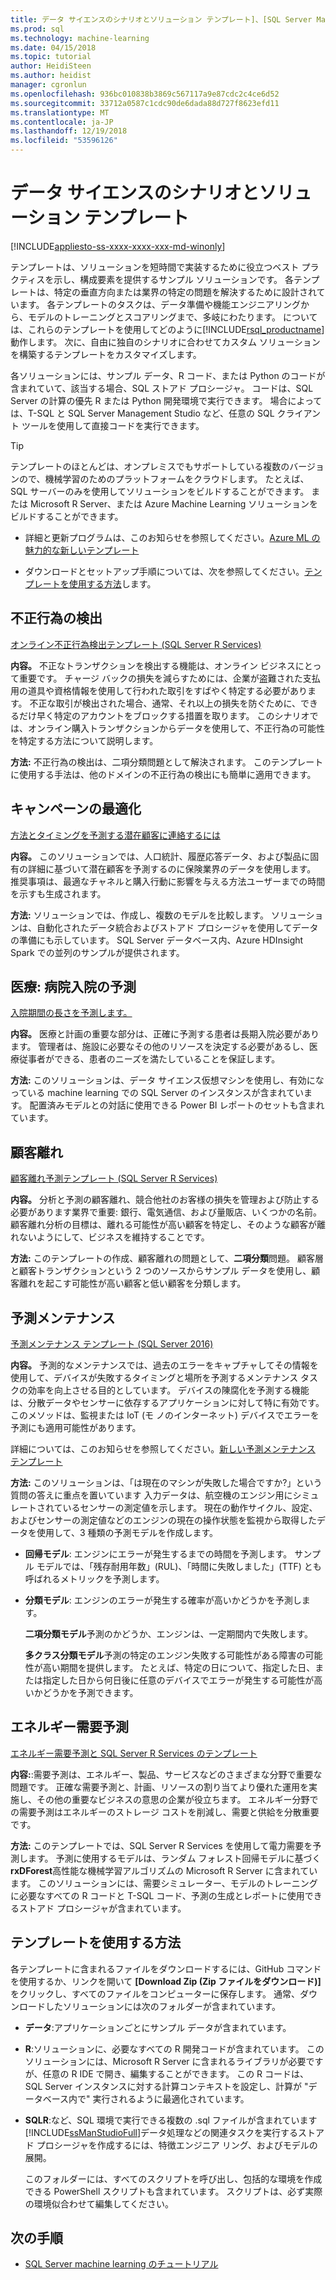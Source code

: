 ```yaml
---
title: データ サイエンスのシナリオとソリューション テンプレート]、[SQL Server Machine Learning
ms.prod: sql
ms.technology: machine-learning
ms.date: 04/15/2018
ms.topic: tutorial
author: HeidiSteen
ms.author: heidist
manager: cgronlun
ms.openlocfilehash: 936bc010838b3869c567117a9e87cdc2c4ce6d52
ms.sourcegitcommit: 33712a0587c1cdc90de6dada88d727f8623efd11
ms.translationtype: MT
ms.contentlocale: ja-JP
ms.lasthandoff: 12/19/2018
ms.locfileid: "53596126"
---
```

# <a name="data-science-scenarios-and-solution-templates"></a>データ サイエンスのシナリオとソリューション テンプレート
[!INCLUDE[appliesto-ss-xxxx-xxxx-xxx-md-winonly](../../includes/appliesto-ss-xxxx-xxxx-xxx-md-winonly.md)]

テンプレートは、ソリューションを短時間で実装するために役立つベスト プラクティスを示し、構成要素を提供するサンプル ソリューションです。 各テンプレートは、特定の垂直方向または業界の特定の問題を解決するために設計されています。 各テンプレートのタスクは、データ準備や機能エンジニアリングから、モデルのトレーニングとスコアリングまで、多岐にわたります。 については、これらのテンプレートを使用してどのように[!INCLUDE[rsql_productname](../../includes/rsql-productname-md.md)]動作します。 次に、自由に独自のシナリオに合わせてカスタム ソリューションを構築するテンプレートをカスタマイズします。 

各ソリューションには、サンプル データ、R コード、または Python のコードが含まれていて、該当する場合、SQL ストアド プロシージャ。 コードは、SQL Server の計算の優先 R または Python 開発環境で実行できます。 場合によっては、T-SQL と SQL Server Management Studio など、任意の SQL クライアント ツールを使用して直接コードを実行できます。

> [!TIP]
> 
> テンプレートのほとんどは、オンプレミスでもサポートしている複数のバージョンので、機械学習のためのプラットフォームをクラウドします。 たとえば、SQL サーバーのみを使用してソリューションをビルドすることができます。 または Microsoft R Server、または Azure Machine Learning ソリューションをビルドすることができます。

+ 詳細と更新プログラムは、このお知らせを参照してください。[Azure ML の魅力的な新しいテンプレート](https://blogs.technet.microsoft.com/machinelearning/2015/04/09/exciting-new-templates-in-azure-ml/)

+ ダウンロードとセットアップ手順については、次を参照してください。[テンプレートを使用する方法](#bkmk_HowTo)します。

## <a name="fraud-detection"></a>不正行為の検出

[オンライン不正行為検出テンプレート (SQL Server R Services)](https://github.com/Microsoft/r-server-fraud-detection)

**内容。** 不正なトランザクションを検出する機能は、オンライン ビジネスにとって重要です。 チャージ バックの損失を減らすためには、企業が盗難された支払用の道具や資格情報を使用して行われた取引をすばやく特定する必要があります。 不正な取引が検出された場合、通常、それ以上の損失を防ぐために、できるだけ早く特定のアカウントをブロックする措置を取ります。 このシナリオでは、オンライン購入トランザクションからデータを使用して、不正行為の可能性を特定する方法について説明します。

**方法:** 不正行為の検出は、二項分類問題として解決されます。 このテンプレートに使用する手法は、他のドメインの不正行為の検出にも簡単に適用できます。


## <a name="campaign-optimization"></a>キャンペーンの最適化

[方法とタイミングを予測する潜在顧客に連絡するには](https://microsoft.github.io/r-server-campaign-optimization/)

**内容。** このソリューションでは、人口統計、履歴応答データ、および製品に固有の詳細に基づいて潜在顧客を予測するのに保険業界のデータを使用します。  推奨事項は、最適なチャネルと購入行動に影響を与える方法ユーザーまでの時間を示すも生成されます。

**方法:** ソリューションでは、作成し、複数のモデルを比較します。 ソリューションは、自動化されたデータ統合およびストアド プロシージャを使用してデータの準備にも示しています。 SQL Server データベース内、Azure HDInsight Spark での並列のサンプルが提供されます。 

## <a name="health-care-predict-length-of-stay-in-hospital"></a>医療: 病院入院の予測 

[入院期間の長さを予測します。](https://gallery.cortanaintelligence.com/Solution/Predicting-Length-of-Stay-in-Hospitals-1)

**内容。** 医療と計画の重要な部分は、正確に予測する患者は長期入院必要があります。 管理者は、施設に必要なその他のリソースを決定する必要があるし、医療従事者ができる、患者のニーズを満たしていることを保証します。

**方法:** このソリューションは、データ サイエンス仮想マシンを使用し、有効になっている machine learning での SQL Server のインスタンスが含まれています。 配置済みモデルとの対話に使用できる Power BI レポートのセットも含まれています。

## <a name="customer-churn"></a>顧客離れ

[顧客離れ予測テンプレート (SQL Server R Services)](https://github.com/Microsoft/SQL-Server-R-Services-Samples/blob/master/Churn/Introduction.md)

**内容。** 分析と予測の顧客離れ、競合他社のお客様の損失を管理および防止する必要があります業界で重要: 銀行、電気通信、および量販店、いくつかの名前。 顧客離れ分析の目標は、離れる可能性が高い顧客を特定し、そのような顧客が離れないようにして、ビジネスを維持することです。

**方法:** このテンプレートの作成、顧客離れの問題として、**二項分類**問題。 顧客層と顧客トランザクションという 2 つのソースからサンプル データを使用し、顧客離れを起こす可能性が高い顧客と低い顧客を分類します。
  
## <a name="predictive-maintenance"></a>予測メンテナンス

[予測メンテナンス テンプレート (SQL Server 2016)](https://github.com/Microsoft/SQL-Server-R-Services-Samples/blob/master/PredictiveMaintenance/Introduction.md)

**内容。** 予測的なメンテナンスでは、過去のエラーをキャプチャしてその情報を使用して、デバイスが失敗するタイミングと場所を予測するメンテナンス タスクの効率を向上させる目的としています。 デバイスの陳腐化を予測する機能は、分散データやセンサーに依存するアプリケーションに対して特に有効です。 このメソッドは、監視または IoT (モ ノのインターネット) デバイスでエラーを予測にも適用可能性があります。

詳細については、このお知らせを参照してください。[新しい予測メンテナンス テンプレート](https://blogs.technet.microsoft.com/machinelearning/2015/04/09/exciting-new-templates-in-azure-ml/)

**方法:** このソリューションは、「は現在のマシンが失敗した場合ですか?」という質問の答えに重点を置いています 入力データは、航空機のエンジン用にシミュレートされているセンサーの測定値を示します。 現在の動作サイクル、設定、およびセンサーの測定値などのエンジンの現在の操作状態を監視から取得したデータを使用して、3 種類の予測モデルを作成します。

-   **回帰モデル**: エンジンにエラーが発生するまでの時間を予測します。 サンプル モデルでは、「残存耐用年数」(RUL)、「時間に失敗しました」(TTF) とも呼ばれるメトリックを予測します。
  
-   **分類モデル**: エンジンのエラーが発生する確率が高いかどうかを予測します。
  
    **二項分類モデル**予測のかどうか、エンジンは、一定期間内で失敗します。

    **多クラス分類モデル**予測の特定のエンジン失敗する可能性がある障害の可能性が高い期間を提供します。 たとえば、特定の日について、指定した日、または指定した日から何日後に任意のデバイスでエラーが発生する可能性が高いかどうかを予測できます。

## <a name="energy-demand-forecasting"></a>エネルギー需要予測

[エネルギー需要予測と SQL Server R Services のテンプレート](https://gallery.cortanaintelligence.com/Tutorial/Energy-Demand-Forecast-Template-with-SQL-Server-R-Services-1)

**内容:**:需要予測は、エネルギー、製品、サービスなどのさまざまな分野で重要な問題です。 正確な需要予測と、計画、リソースの割り当てより優れた運用を実施し、その他の重要なビジネスの意思の企業が役立ちます。 エネルギー分野での需要予測はエネルギーのストレージ コストを削減し、需要と供給を分散重要です。

**方法:** このテンプレートでは、SQL Server R Services を使用して電力需要を予測します。 予測に使用するモデルは、ランダム フォレスト回帰モデルに基づく**rxDForest**高性能な機械学習アルゴリズムの Microsoft R Server に含まれています。 このソリューションには、需要シミュレーター、モデルのトレーニングに必要なすべての R コードと T-SQL コード、予測の生成とレポートに使用できるストアド プロシージャが含まれています。 


## <a name="bkmk_HowTo"></a>テンプレートを使用する方法

各テンプレートに含まれるファイルをダウンロードするには、GitHub コマンドを使用するか、リンクを開いて **[Download Zip (Zip ファイルをダウンロード)]** をクリックし、すべてのファイルをコンピューターに保存します。  通常、ダウンロードしたソリューションには次のフォルダーが含まれています。
  
-   **データ**:アプリケーションごとにサンプル データが含まれています。
  
-   **R**:ソリューションに、必要なすべての R 開発コードが含まれています。 このソリューションには、Microsoft R Server に含まれるライブラリが必要ですが、任意の R IDE で開き、編集することができます。 この R コードは、SQL Server インスタンスに対する計算コンテキストを設定し、計算が "データベース内で" 実行されるように最適化されています。
  
-   **SQLR**:など、SQL 環境で実行できる複数の .sql ファイルが含まれています[!INCLUDE[ssManStudioFull](../../includes/ssmanstudiofull-md.md)]データ処理などの関連タスクを実行するストアド プロシージャを作成するには、特徴エンジニア リング、およびモデルの展開。
  
    このフォルダーには、すべてのスクリプトを呼び出し、包括的な環境を作成できる PowerShell スクリプトも含まれています。 スクリプトは、必ず実際の環境似合わせて編集してください。

## <a name="next-steps"></a>次の手順

+ [SQL Server machine learning のチュートリアル](machine-learning-services-tutorials.md)




